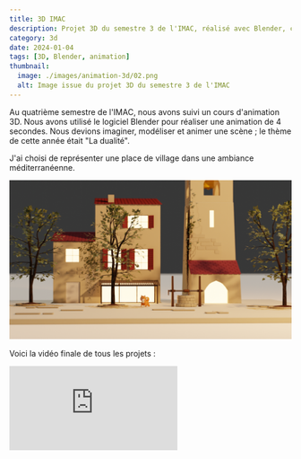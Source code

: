 ```yaml
---
title: 3D IMAC
description: Projet 3D du semestre 3 de l'IMAC, réalisé avec Blender, création d'une animation de 4 secondes.
category: 3d
date: 2024-01-04
tags: [3D, Blender, animation]
thumbnail:
  image: ./images/animation-3d/02.png
  alt: Image issue du projet 3D du semestre 3 de l'IMAC
---
```


Au quatrième semestre de l'IMAC, nous avons suivi un cours d'animation 3D. Nous avons utilisé le logiciel Blender pour réaliser une animation de 4 secondes. Nous devions imaginer, modéliser et animer une scène ; le thème de cette année était "La dualité".

J'ai choisi de représenter une place de village dans une ambiance méditerranéenne.

![Image issue du projet 3D du semestre 3 de l'IMAC](./images/animation-3d/01.png)

Voici la vidéo finale de tous les projets :

<iframe
  src="https://www.youtube.com/embed/9QyrhAM1LBw?si=5huVG0d0IlP0mqe9"
  title="YouTube video player"
  frameborder="0"
  allow="accelerometer; autoplay; clipboard-write; encrypted-media; gyroscope; picture-in-picture; web-share"
  allowfullscreen
></iframe>
